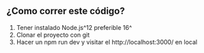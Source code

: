 ## ¿Como correr este código?

1. Tener instalado Node.js^12 preferible 16^
2. Clonar el proyecto con git
3. Hacer un npm run dev y visitar el http://localhost:3000/ en local

